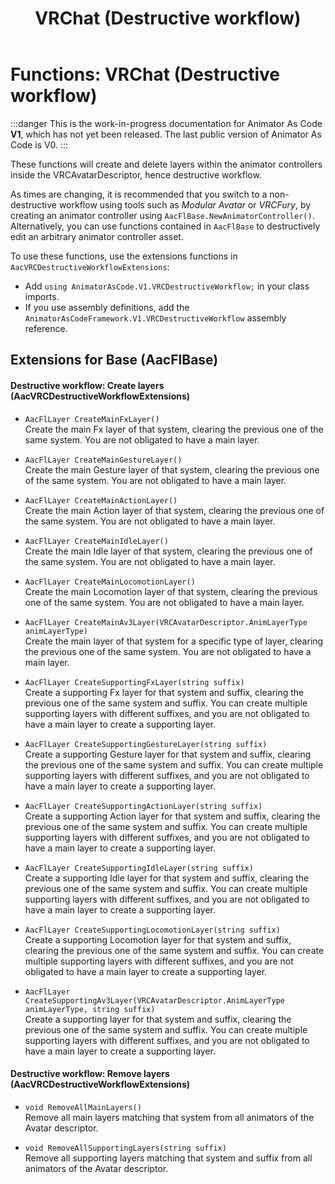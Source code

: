 ﻿---
sidebar_position: 6
title: "VRChat (Destructive workflow)"
---

# Functions: VRChat (Destructive workflow)

:::danger
This is the work-in-progress documentation for Animator As Code **V1**, which has not yet been released. The last public version of Animator As Code is V0.
:::

These functions will create and delete layers within the animator controllers inside the VRCAvatarDescriptor, hence destructive workflow.

As times are changing, it is recommended that you switch to a non-destructive workflow using tools such as *Modular Avatar* or *VRCFury*, by creating an animator controller using `AacFlBase.NewAnimatorController()`. Alternatively, you can use functions contained in `AacFlBase` to destructively edit an arbitrary animator controller asset.

To use these functions, use the extensions functions in `AacVRCDestructiveWorkflowExtensions`:

- Add `using AnimatorAsCode.V1.VRCDestructiveWorkflow;` in your class imports.
- If you use assembly definitions, add the `AnimatorAsCodeFramework.V1.VRCDestructiveWorkflow` assembly reference.

## Extensions for Base (AacFlBase)

#### Destructive workflow: Create layers (AacVRCDestructiveWorkflowExtensions)

- `AacFlLayer CreateMainFxLayer()` <br/>
  Create the main Fx layer of that system, clearing the previous one of the same system. You are not obligated to have a main layer.

- `AacFlLayer CreateMainGestureLayer()` <br/>
  Create the main Gesture layer of that system, clearing the previous one of the same system. You are not obligated to have a main layer.

- `AacFlLayer CreateMainActionLayer()` <br/>
  Create the main Action layer of that system, clearing the previous one of the same system. You are not obligated to have a main layer.

- `AacFlLayer CreateMainIdleLayer()` <br/>
  Create the main Idle layer of that system, clearing the previous one of the same system. You are not obligated to have a main layer.

- `AacFlLayer CreateMainLocomotionLayer()` <br/>
  Create the main Locomotion layer of that system, clearing the previous one of the same system. You are not obligated to have a main layer.

- `AacFlLayer CreateMainAv3Layer(VRCAvatarDescriptor.AnimLayerType animLayerType)` <br/>
  Create the main layer of that system for a specific type of layer, clearing the previous one of the same system. You are not obligated to have a main layer.

- `AacFlLayer CreateSupportingFxLayer(string suffix)` <br/>
  Create a supporting Fx layer for that system and suffix, clearing the previous one of the same system and suffix. You can create multiple supporting layers with different suffixes, and you are not obligated to have a main layer to create a supporting layer.

- `AacFlLayer CreateSupportingGestureLayer(string suffix)` <br/>
  Create a supporting Gesture layer for that system and suffix, clearing the previous one of the same system and suffix. You can create multiple supporting layers with different suffixes, and you are not obligated to have a main layer to create a supporting layer.

- `AacFlLayer CreateSupportingActionLayer(string suffix)` <br/>
  Create a supporting Action layer for that system and suffix, clearing the previous one of the same system and suffix. You can create multiple supporting layers with different suffixes, and you are not obligated to have a main layer to create a supporting layer.

- `AacFlLayer CreateSupportingIdleLayer(string suffix)` <br/>
  Create a supporting Idle layer for that system and suffix, clearing the previous one of the same system and suffix. You can create multiple supporting layers with different suffixes, and you are not obligated to have a main layer to create a supporting layer.

- `AacFlLayer CreateSupportingLocomotionLayer(string suffix)` <br/>
  Create a supporting Locomotion layer for that system and suffix, clearing the previous one of the same system and suffix. You can create multiple supporting layers with different suffixes, and you are not obligated to have a main layer to create a supporting layer.

- `AacFlLayer CreateSupportingAv3Layer(VRCAvatarDescriptor.AnimLayerType animLayerType, string suffix)` <br/>
  Create a supporting layer for that system and suffix, clearing the previous one of the same system and suffix. You can create multiple supporting layers with different suffixes, and you are not obligated to have a main layer to create a supporting layer.

#### Destructive workflow: Remove layers (AacVRCDestructiveWorkflowExtensions)

- `void RemoveAllMainLayers()` <br/>
  Remove all main layers matching that system from all animators of the Avatar descriptor.

- `void RemoveAllSupportingLayers(string suffix)` <br/>
  Remove all supporting layers matching that system and suffix from all animators of the Avatar descriptor.